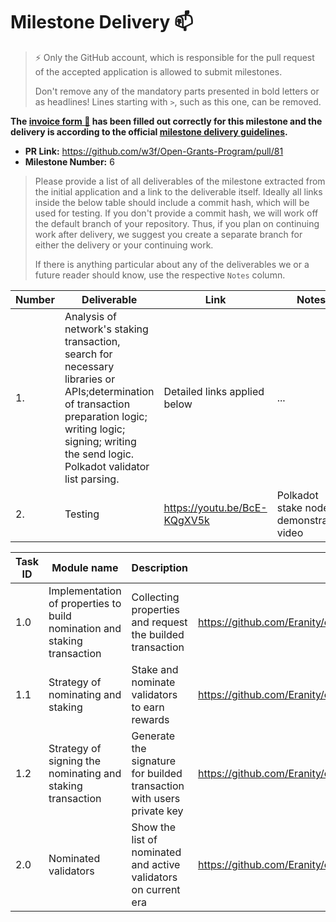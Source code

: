 # Milestone Delivery :mailbox:

> ⚡ Only the GitHub account, which is responsible for the pull request of the accepted application is allowed to submit milestones. 
> 
> Don't remove any of the mandatory parts presented in bold letters or as headlines! Lines starting with `>`, such as this one, can be removed.

**The [invoice form :pencil:](https://docs.google.com/forms/d/e/1FAIpQLSfmNYaoCgrxyhzgoKQ0ynQvnNRoTmgApz9NrMp-hd8mhIiO0A/viewform) has been filled out correctly for this milestone and the delivery is according to the official [milestone delivery guidelines](https://github.com/w3f/General-Grants-Program/blob/master/grants/milestone-deliverables-guidelines.md).**  

* **PR Link:** https://github.com/w3f/Open-Grants-Program/pull/81
* **Milestone Number:** 6

> Please provide a list of all deliverables of the milestone extracted from the initial application and a link to the deliverable itself. Ideally all links inside the below table should include a commit hash, which will be used for testing. If you don't provide a commit hash, we will work off the default branch of your repository. Thus, if you plan on continuing work after delivery, we suggest you create a separate branch for either the delivery or your continuing work. 
> 
> If there is anything particular about any of the deliverables we or a future reader should know, use the respective `Notes` column.

| Number | Deliverable | Link | Notes |
| ------------- | ------------- | ------------- |------------- |
| 1. | Analysis of network's staking transaction, search for necessary libraries or APIs;determination of transaction preparation logic; writing logic; signing; writing the send logic. Polkadot validator list parsing. | Detailed links applied below | ...| 
| 2.  |Testing| https://youtu.be/BcE-KQgXV5k | Polkadot stake nodes demonstration video |


| Task ID | Module name | Description | Link |
| ------ | ----------- | ---- | ----- |
| 1.0 | Implementation of properties to build nomination and staking transaction | Collecting properties and request the builded transaction | https://github.com/Eranity/citadelpolkadot/blob/main/preparestake.js |
| 1.1 | Strategy of nominating and staking| Stake and nominate validators to earn rewards | https://github.com/Eranity/citadelpolkadot/blob/main/polkadot.js#L381 |
| 1.2 | Strategy of signing the nominating and staking transaction | Generate the signature for builded transaction with users private key | https://github.com/Eranity/citadelpolkadot/blob/main/stake.js |
| 2.0 | Nominated validators | Show the list of nominated and active validators on current era | https://github.com/Eranity/citadelpolkadot/tree/main/stakenodes |
